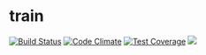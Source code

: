 # train
[![Build Status](https://travis-ci.org/marufeuille/train.svg?branch=master)](https://travis-ci.org/marufeuille/train)
[![Code Climate](https://codeclimate.com/github/marufeuille/train/badges/gpa.svg)](https://codeclimate.com/github/marufeuille/train)
[![Test Coverage](https://codeclimate.com/github/marufeuille/train/badges/coverage.svg)](https://codeclimate.com/github/marufeuille/train/coverage)
<a href="https://codeclimate.com/github/marufeuille/train"><img src="https://codeclimate.com/github/marufeuille/train/badges/issue_count.svg" /></a>